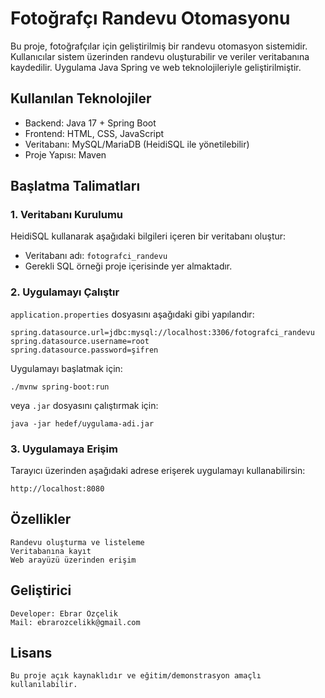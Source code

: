 # Fotoğrafçı Randevu Otomasyonu

Bu proje, fotoğrafçılar için geliştirilmiş bir randevu otomasyon sistemidir. Kullanıcılar sistem üzerinden randevu oluşturabilir ve veriler veritabanına kaydedilir. Uygulama Java Spring ve web teknolojileriyle geliştirilmiştir.

## Kullanılan Teknolojiler

- Backend: Java 17 + Spring Boot
- Frontend: HTML, CSS, JavaScript
- Veritabanı: MySQL/MariaDB (HeidiSQL ile yönetilebilir)
- Proje Yapısı: Maven

## Başlatma Talimatları

### 1. Veritabanı Kurulumu

HeidiSQL kullanarak aşağıdaki bilgileri içeren bir veritabanı oluştur:

- Veritabanı adı: `fotografci_randevu`
- Gerekli SQL örneği proje içerisinde yer almaktadır.

### 2. Uygulamayı Çalıştır

`application.properties` dosyasını aşağıdaki gibi yapılandır:

```
spring.datasource.url=jdbc:mysql://localhost:3306/fotografci_randevu
spring.datasource.username=root
spring.datasource.password=şifren
```

Uygulamayı başlatmak için:

```
./mvnw spring-boot:run
```

veya `.jar` dosyasını çalıştırmak için:

```
java -jar hedef/uygulama-adi.jar
```

### 3. Uygulamaya Erişim

Tarayıcı üzerinden aşağıdaki adrese erişerek uygulamayı kullanabilirsin:

```
http://localhost:8080
```

## Özellikler

```
Randevu oluşturma ve listeleme
Veritabanına kayıt
Web arayüzü üzerinden erişim
```

## Geliştirici

```
Developer: Ebrar Özçelik
Mail: ebrarozcelikk@gmail.com
```

## Lisans

```
Bu proje açık kaynaklıdır ve eğitim/demonstrasyon amaçlı kullanılabilir.
```

